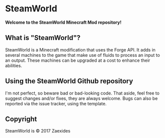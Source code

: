 SteamWorld
===================
**Welcome to the SteamWorld Minecraft Mod repository!**

## What is "SteamWorld"?
SteamWorld is a Minecraft modification that uses the Forge API. It adds in several machines to the game that make use of fluids to process an input to an output. These machines can be upgraded at a cost to enhance their abilities.

## Using the SteamWorld Github repository
I'm not perfect, so beware bad or bad-looking code.
That aside, feel free to suggest changes and/or fixes, they are always welcome.
Bugs can also be reported via the issue tracker, using the template.

## Copyright
SteamWorld is © 2017 Zaexides
